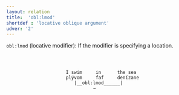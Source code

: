 ```yaml
---
layout: relation
title:  'obl:lmod'
shortdef : 'locative oblique argument'
udver: '2'
---
```



`obl:lmod` (locative modifier): If the modifier is specifying a location.

~~~ sdparse



                      I swim     in      the sea
                      plývom     faf     denízane
                         |__obl:lmod______|
                                →
~~~                                
